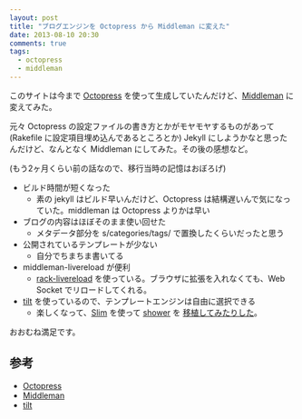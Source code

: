 ```yaml
---
layout: post
title: "ブログエンジンを Octopress から Middleman に変えた"
date: 2013-08-10 20:30
comments: true
tags:
  - octopress
  - middleman
---
```


このサイトは今まで [Octopress] を使って生成していたんだけど、[Middleman] に変えてみた。

<!-- more -->

元々 Octopress の設定ファイルの書き方とかがモヤモヤするものがあって(Rakefile に設定項目埋め込んであるところとか) Jekyll にしようかなと思ったんだけど、なんとなく Middleman にしてみた。その後の感想など。

(もう2ヶ月くらい前の話なので、移行当時の記憶はおぼろげ)

- ビルド時間が短くなった
  - 素の jekyll はビルド早いんだけど、Octopress は結構遅いんで気になっていた。middleman は Octopress よりかは早い
- ブログの内容はほぼそのまま使い回せた
  - メタデータ部分を s/categories/tags/ で置換したくらいだったと思う
- 公開されているテンプレートが少ない
  - 自分でちまちま書いてる
- middleman-livereload が便利
  - [rack-livereload](https://github.com/johnbintz/rack-livereload) を使っている。ブラウザに拡張を入れなくても、Web Socket でリロードしてくれる。
- [tilt] を使っているので、テンプレートエンジンは自由に選択できる
  - 楽しくなって、[Slim](http://slim-lang.com/) を使って [shower](https://github.com/shower/shower) を [移植してみたりした](https://github.com/f440/middleman-miwer)。

おおむね満足です。

## 参考
- [Octopress][]
- [Middleman][]
- [tilt][]

[Octopress]: http://octopress.org/
[Middleman]: http://middlemanapp.com/
[tilt]: https://github.com/rtomayko/tilt
